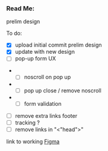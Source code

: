 ### Read Me:

prelim design

To do:
- [x] upload initial commit prelim design
- [x] update with new design
- [ ] pop-up form UX
- - [ ] noscroll on pop up
- - [ ] pop up close / remove noscroll
- - [ ] form validation
- [ ] remove extra links footer
- [ ] tracking ?
- [ ] remove links in "<"head">"

link to working [Figma](https://www.figma.com/design/n2e4XHPsjUKrMgkoGTZsjI/Bounce?node-id=66-5245&m=dev)
